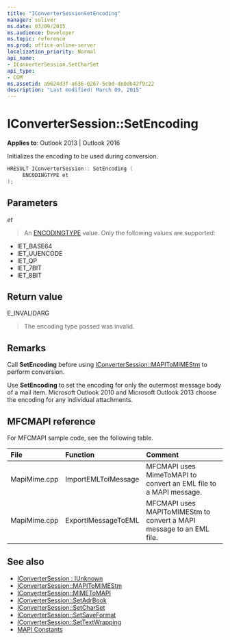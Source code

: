 ```yaml
---
title: "IConverterSessionSetEncoding"
manager: soliver
ms.date: 03/09/2015
ms.audience: Developer
ms.topic: reference
ms.prod: office-online-server
localization_priority: Normal
api_name:
- IConverterSession.SetCharSet
api_type:
- COM
ms.assetid: a9624d3f-a636-0267-5cbd-de0db42f9c22
description: "Last modified: March 09, 2015"
---
```


# IConverterSession::SetEncoding

**Applies to**: Outlook 2013 | Outlook 2016 
  
Initializes the encoding to be used during conversion.
  
```cpp
HRESULT IConverterSession:: SetEncoding ( 
     ENCODINGTYPE et 
);
```

## Parameters

_et_
  
> An [ENCODINGTYPE](https://msdn.microsoft.com/library/aa374936%28VS.85%29.aspx) value. Only the following values are supported: 
    
   - IET_BASE64
   - IET_UUENCODE
   - IET_QP
   - IET_7BIT
   - IET_8BIT
    
## Return value

E_INVALIDARG
  
> The encoding type passed was invalid.
    
## Remarks

Call **SetEncoding** before using [IConverterSession::MAPIToMIMEStm](iconvertersession-mapitomimestm.md) to perform conversion. 
  
Use **SetEncoding** to set the encoding for only the outermost message body of a mail item. Microsoft Outlook 2010 and Microsoft Outlook 2013 choose the encoding for any individual attachments. 
  
## MFCMAPI reference

For MFCMAPI sample code, see the following table.
  
|**File**|**Function**|**Comment**|
|:-----|:-----|:-----|
|MapiMime.cpp  <br/> |ImportEMLToIMessage  <br/> |MFCMAPI uses MimeToMAPI to convert an EML file to a MAPI message.  <br/> |
|MapiMime.cpp  <br/> |ExportIMessageToEML  <br/> |MFCMAPI uses MAPIToMIMEStm to convert a MAPI message to an EML file.  <br/> |
   
## See also

- [IConverterSession : IUnknown](iconvertersessioniunknown.md)
- [IConverterSession::MAPIToMIMEStm](iconvertersession-mapitomimestm.md)
- [IConverterSession::MIMEToMAPI](iconvertersession-mimetomapi.md)
- [IConverterSession::SetAdrBook](iconvertersession-setadrbook.md)
- [IConverterSession::SetCharSet](iconvertersession-setcharset.md)
- [IConverterSession::SetSaveFormat](iconvertersession-setsaveformat.md)
- [IConverterSession::SetTextWrapping](iconvertersession-settextwrapping.md)
- [MAPI Constants](mapi-constants.md)

